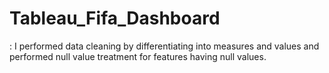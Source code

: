 # Tableau_Fifa_Dashboard
: I performed data cleaning by differentiating into measures and values and performed null value treatment for features having null values.
